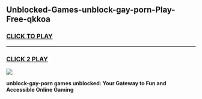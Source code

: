 
## Unblocked-Games-unblock-gay-porn-Play-Free-qkkoa
<h3>
<a href="https://premium76.site?title=unblock-gay-porn&ref=19M">CLICK TO PLAY</a></h3>
<hr>

<h3>
<a href="https://premium76.site?title=unblock-gay-porn&ref=19M">CLICK 2 PLAY</a>
  
</h3>

<a href="https://premium76.site?title=unblock-gay-porn&ref=19M"><img src="https://clearcache.store/games.png"></a>


**unblock-gay-porn games unblocked: Your Gateway to Fun and Accessible Online Gaming**
